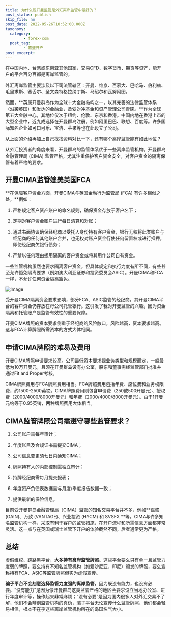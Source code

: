 ```yaml
---
title: 为什么说开曼监管是外汇离岸监管中最好的？
post_status: publish
skip_file: no
post_date: 2022-05-26T10:52:00.000Z
taxonomy:
  category:
        - forex-com
  post_tag:
        - 嘉盛开户
post_excerpt: 
---
```

在中国内地、台湾或东南亚其他国家，交易CFD、数字货币、期货等资产，能开户的平台百分百都是离岸监管的。

外汇离岸监管主要涉及以下司法管辖区：开曼、维京、百慕大、巴哈马、伯利兹、毛里求斯、塞舌尔、圣文森特格拉纳丁斯、马绍尔和瓦努阿图。

然而，**英属开曼群岛作为全球十大金融岛屿之一，以其完善的法律监管体系（沿袭英国）和发达的金融业，备受对冲基金和资产管理公司青睐。**作为全球第五大金融中心，其地位仅次于纽约、伦敦、东京和香港。中国内地在香港上市的大型企业中，近九成选择在开曼群岛注册，例如阿里巴巴、联想、百度等。许多国际知名企业如可口可乐、宝洁、苹果等也在此设立子公司。

从上面的介绍再加上自己找找资料对比一下，还有哪个离岸监管能有如此地位？

从外汇投资者的角度来看，开曼群岛的监管体系优于一些离岸监管机构。开曼群岛金融管理局 (CIMA) 监管严格，尤其注重保护客户资金安全，对客户资金的隔离保管有着严格的要求。

## 开曼CIMA监管媲美英国FCA

**在保障客户资金方面，开曼CIMA与英国金融行为监管局 (FCA) 有许多相似之处，**例如：

1. 严格规定客户资产账户的命名规则，确保资金存放于客户名下；

1. 定期对客户资金账户进行每日清算和对账；

1. 通过书面协议确保经纪商以受托人身份持有客户资金，银行无权将此类账户与经纪商的任何其他账户合并，也无权对账户资金行使任何留置权或进行扣押，即使经纪商欠银行债务；

1. 严禁以任何理由挪用隔离的客户资金或将其用作公司自有资金。

一些监管机构虽然也要求隔离客户资金，但具体规定和执行力度有所不同，有些甚至允许豁免隔离要求（例如澳大利亚证券和投资委员会ASIC）。开曼CIMA和FCA一样，不允许任何资金隔离豁免。

![Image](https://prod-files-secure.s3.us-west-2.amazonaws.com/39ed1227-6d7d-4570-be36-9ccd4a2c4241/bd849744-3fcb-4a37-8312-357962c8f065/image.png?X-Amz-Algorithm=AWS4-HMAC-SHA256&X-Amz-Content-Sha256=UNSIGNED-PAYLOAD&X-Amz-Credential=ASIAZI2LB466X4KHBNPX%2F20251002%2Fus-west-2%2Fs3%2Faws4_request&X-Amz-Date=20251002T161418Z&X-Amz-Expires=3600&X-Amz-Security-Token=IQoJb3JpZ2luX2VjEJf%2F%2F%2F%2F%2F%2F%2F%2F%2F%2FwEaCXVzLXdlc3QtMiJHMEUCIGj2xJ8kQwnEkJa4XsWuDLBVEeAAgGd4HLjnvnbGV1GtAiEArv3Iul6hGoZZg0qbeG2iLvfzwvtDTlHP%2FlJBdZfKORsq%2FwMIMBAAGgw2Mzc0MjMxODM4MDUiDObOFoMHWj4WApmlDyrcA3WF3RI93Beqy%2FWTWrVpCbdKWY%2F%2BAKJFgIE3X9YyAGYweyZk8QmRHZa0i90WDJRuAVADGhn1ef1v63aN1x0LeYfdT5KKt%2BD2tE4Y2OhBTstNUUJg3oEGxTbWmTj3qo4UCo1I6yWkGcs4HkY0eyNPbAHOzhtpWASW8KpTcGN63VKZFcmKjAGs2dz6Sidgrf%2BDTONsk8rZK98JXzCoknPP7DvvtNg8dCxQFXFhmQDWqvfnt0fkL7l%2FxUH%2BCo6E50%2B10ql%2BiXHZbux%2BkuVDj%2FbQwzsNl1MDmaBQJNUJ6jjASI7ruM9CwjOvqkFAeQIXqlIJdOf5Frc%2FnY2bqI0eU%2FTC1rzmKXsMtu3oq6gq1bncv3agSPTknV0zlszfqA0lgQB2CJS3rj9Cw0SUkcJkt1Q8yEpNgIKFgsNjSGq90vx1R2Cf2GgBnvB6WvCs5IkiWr5WhyUJQ1KSeLQWnNUnNoKSLUWHYy4T%2B8fJuhEB%2BX1XXcp6NvHvpNdDlPVDOOlTKGcJrno1jqjvvkZMUoPKKa%2BoYXlhxbxRzCEqHQsSvVD%2BJsos95W9siQzxhYnIdR70ydT8wq48cv%2BTUejUzapHOKAF9S3FS8rBvCNdDu9w%2FhvdyiUAm1HQWdew4XBjOwtMPas%2BsYGOqUBR%2FjdQEVa9mJNiVgUp8EnKv3BtWvuooM7s%2BvLJOlLnRGFxkdBHnhLC7tlJd7VBY133YNLhVddnMubDpVVqSXkh22%2FGmDr%2Fm0fpJ9fbIJU%2BqnTSJYf6ozKqZevw94Rd9ulNpYtdHM3CdVYim%2BzAkJ5uj7UHL%2B3EMD74Nwd7Z5mcjkS0GHQ5aLjaLV0doQVAZwWexFN8dvfAupuguBLBmYsdEZ8dHIu&X-Amz-Signature=5345c193127055bf83db6db6b09db42e8eb0e60dda0a7ede267c55f1b4f1df1a&X-Amz-SignedHeaders=host&x-amz-checksum-mode=ENABLED&x-id=GetObject)

受开曼CIMA隔离资金要求影响，部分FCA、ASIC监管的经纪商，其开曼CIMA平台的客户资金仍存放在母公司托管银行。这引发了我对开曼监管的兴趣，因为资金隔离和托管账户是监管有效性的重要保障。

开曼CIMA牌照的资本要求侧重于经纪商的风险敞口，风险越高，资本要求越高。这与FCA计算牌照所需资本的方式大体相同。

## **申请CIMA牌照的难易及费用**

开曼CIMA牌照申请要求较高。公司最低资本要求视业务类型和规模而定，一般最低为10万开曼元，且须在开曼群岛设有办公室，股东和董事需经监管部门批准并通过Fit and Proper考核。

CIMA牌照费用与FCA牌照费用相当。FCA牌照费用包括年费、席位费和业务权限费，约1500-2500英镑。CIMA牌照费用则包含申请费（250或500开曼元）、授权费（2000/4000/8000开曼元）和年费（2000/4000/8000开曼元）。由于1开曼元约等于0.95英镑，两种牌照费用大体相当。

## CIMA监管牌照公司需遵守哪些监管要求？

1. 公司账户需每年审计；

1. 年度账目及合规证书需提交CIMA；

1. 公司信息变更须七日内通知CIMA；

1. 牌照持有人的内部控制需独立审计；

1. 持牌经纪商需每月提交报表；

1. 年度资产负债表数据需与月度/季度报告数据一致；

1. 提供最新的保险信息。

目前受开曼群岛金融管理局（CIMA）监管的知名交易平台并不多，例如**嘉盛 (GAIN)、万致 (VANTAGE)、兴业投资 (HYCM) 和 SVSFX **等。CIMA与许多知名监管机构一样，采取有利于客户的监管措施，在开户流程和所需信息方面都非常灵活。这一点与在英国或瑞士监管下开户的体验截然不同，后者通常更为严格。

## 总结

虚假维权、跑路黑平台，**大多持有离岸监管牌照**。这些平台要么只有单一且监管力度弱的牌照，要么持有不知名监管机构（如爱沙尼亚、印尼）颁发的牌照，要么宣称持有FCA、ASIC等监管牌照但实为虚假宣传。

**骗子平台不会刻意选择监管力度强的离岸监管**，因为既没有能力，也没有必要。“没有能力”是因为像开曼群岛这类监管严格的地区会要求设立当地办公室、进行年度审计等，操作起来非常麻烦；“没有必要”是因为国内很多人对外汇交易不了解，他们不会辨别监管机构的真伪，骗子平台无论宣传什么监管牌照，他们都会轻易相信，根本不在乎这些离岸监管机构所在的岛国名气大小。